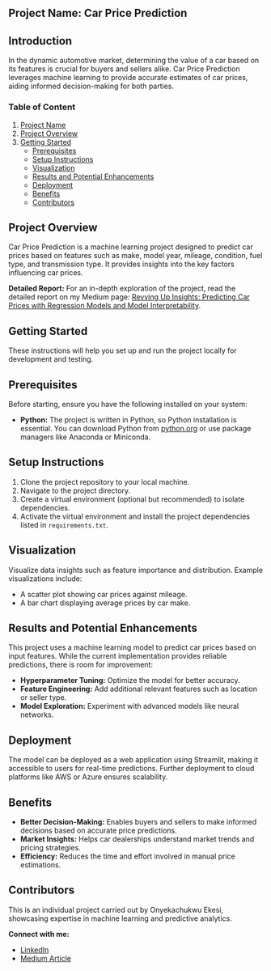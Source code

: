 ## Project Name: Car Price Prediction

## Introduction

In the dynamic automotive market, determining the value of a car based on its features is crucial for buyers and sellers alike. Car Price Prediction leverages machine learning to provide accurate estimates of car prices, aiding informed decision-making for both parties.

### Table of Content

1. [Project Name](#project-name)
2. [Project Overview](#project-overview)
3. [Getting Started](#getting-started)
   - [Prerequisites](#prerequisites)
   - [Setup Instructions](#setup-instructions)
   - [Visualization](#visualization)
   - [Results and Potential Enhancements](#results-and-potential-enhancements)
   - [Deployment](#deployment)
   - [Benefits](#benefits)
   - [Contributors](#contributors)

## Project Overview

Car Price Prediction is a machine learning project designed to predict car prices based on features such as make, model year, mileage, condition, fuel type, and transmission type. It provides insights into the key factors influencing car prices.

**Detailed Report:** For an in-depth exploration of the project, read the detailed report on my Medium page: [Revving Up Insights: Predicting Car Prices with Regression Models and Model Interpretability](https://medium.com/@onyekaekesi/revving-up-insights-predicting-car-prices-with-regression-models-and-model-interpretability-2c4b86266a28).

## Getting Started

These instructions will help you set up and run the project locally for development and testing.

## Prerequisites

Before starting, ensure you have the following installed on your system:

- **Python:** The project is written in Python, so Python installation is essential. You can download Python from [python.org](https://www.python.org/) or use package managers like Anaconda or Miniconda.

## Setup Instructions

1. Clone the project repository to your local machine.
2. Navigate to the project directory.
3. Create a virtual environment (optional but recommended) to isolate dependencies.
4. Activate the virtual environment and install the project dependencies listed in `requirements.txt`.

## Visualization

Visualize data insights such as feature importance and distribution. Example visualizations include:

- A scatter plot showing car prices against mileage.
- A bar chart displaying average prices by car make.

## Results and Potential Enhancements

This project uses a machine learning model to predict car prices based on input features. While the current implementation provides reliable predictions, there is room for improvement:

- **Hyperparameter Tuning:** Optimize the model for better accuracy.
- **Feature Engineering:** Add additional relevant features such as location or seller type.
- **Model Exploration:** Experiment with advanced models like neural networks.

## Deployment

The model can be deployed as a web application using Streamlit, making it accessible to users for real-time predictions. Further deployment to cloud platforms like AWS or Azure ensures scalability.

## Benefits

- **Better Decision-Making:** Enables buyers and sellers to make informed decisions based on accurate price predictions.
- **Market Insights:** Helps car dealerships understand market trends and pricing strategies.
- **Efficiency:** Reduces the time and effort involved in manual price estimations.

## Contributors

This is an individual project carried out by Onyekachukwu Ekesi, showcasing expertise in machine learning and predictive analytics.

**Connect with me:**

- [LinkedIn](https://linkedin.com/in/onyekachukwu-ekesi/)
- [Medium Article](https://medium.com/@onyekaekesi/revving-up-insights-predicting-car-prices-with-regression-models-and-model-interpretability-2c4b86266a28)

